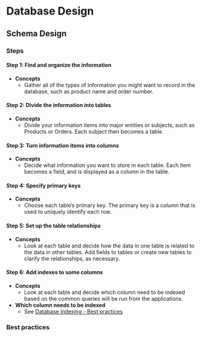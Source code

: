 # Database Design

## Schema Design
### Steps
#### Step 1: Find and organize the information
- **Concepts**
   - Gather all of the types of information you might want to record in the database, such as product name and order number.
 
#### Step 2: Divide the information into tables
- **Concepts**
   - Divide your information items into major entities or subjects, such as Products or Orders. Each subject then becomes a table.

#### Step 3: Turn information items into columns 
- **Concepts**
   - Decide what information you want to store in each table. Each item becomes a field, and is displayed as a column in the table. 

#### Step 4: Specify primary keys   
- **Concepts**
   - Choose each table’s primary key. The primary key is a column that is used to uniquely identify each row.

#### Step 5: Set up the table relationships 
- **Concepts**
   - Look at each table and decide how the data in one table is related to the data in other tables. Add fields to tables or create new tables to clarify the relationships, as necessary.

#### Step 6: Add indexes to some columns
- **Concepts**
   - Look at each table and decide which column need to be indexed based on the common queries will be run from the applications.
- **Which column needs to be indexed**
   - See [Database Indexing - Best practices](Database_Indexing.md#best-practices)

### Best practices
